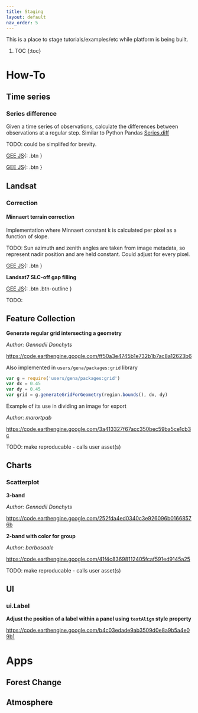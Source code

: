 ```yaml
---
title: Staging
layout: default
nav_order: 5
---
```


This is a place to stage tutorials/examples/etc while platform is being built.


1. TOC
{:toc}


# How-To

## Time series

### Series difference

Given a time series of observations, calculate the differences between observations at a regular step. Similar to Python Pandas [Series.diff](https://pandas.pydata.org/pandas-docs/stable/reference/api/pandas.Series.diff.html)

TODO: could be simplifed for brevity.

[GEE JS](https://code.earthengine.google.com/cfb832f86632f1d3f19268bbee3854f3){: .btn }

[GEE JS](https://code.earthengine.google.com/da0a7e6431cfee29d12d64c2438b1322){: .btn }

 

## Landsat

### Correction

#### Minnaert terrain correction

Implementation where Minnaert constant k is calculated per pixel as a function of slope.

TODO: Sun azimuth and zenith angles are taken from image metadata, so represent nadir position and are held constant. Could adjust for every pixel.

[GEE JS](https://code.earthengine.google.com/1fcc034eb3014d7606eec467241dc1da){: .btn }

**Landsat7 SLC-off gap filling**

[GEE JS](https://code.earthengine.google.com/078556a80eee46a8330b2079cd4c9dca){: .btn .btn-outline }



TODO: 


## Feature Collection

**Generate regular grid intersecting a geometry**

*Author: Gennadii Donchyts*

https://code.earthengine.google.com/ff50a3e4745b1e732b1b7ac8a12623b6

Also implemented in `users/gena/packages:grid` library

```js
var g = require('users/gena/packages:grid')
var dx = 0.45
var dy = 0.45
var grid = g.generateGridForGeometry(region.bounds(), dx, dy)
```

Example of its use in dividing an image for export

*Author: marortpab*

https://code.earthengine.google.com/3a413327f67acc350bec59ba5ce1cb3c

TODO: make reproducable - calls user asset(s)


## Charts

### Scatterplot

**3-band**

*Author: Gennadii Donchyts*

https://code.earthengine.google.com/252fda4ed0340c3e926096b01668576b

**2-band with color for group**

*Author: barbosaale*

https://code.earthengine.google.com/41f4c83698112405fcaf591ed9145a25

TODO: make reproducable - calls user asset(s)


## UI

### ui.Label

**Adjust the position of a label within a panel using `textAlign` style property**

https://code.earthengine.google.com/b4c03edade9ab3509d0e8a9b5a4e09b1

# Apps

## Forest Change



## Atmosphere








